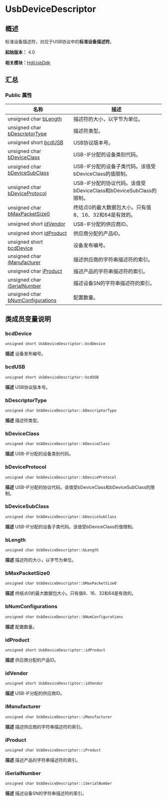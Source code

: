 # UsbDeviceDescriptor


## 概述

标准设备描述符，对应于USB协议中的**标准设备描述符**。

**起始版本：** 4.0

**相关模块：**[HdiUsbDdk](_hdi_usb_ddk.md)


## 汇总


### Public 属性

| 名称 | 描述 | 
| -------- | -------- |
| unsigned char [bLength](#blength) | 描述符的大小，以字节为单位。  | 
| unsigned char [bDescriptorType](#bdescriptortype) | 描述符类型。  | 
| unsigned short [bcdUSB](#bcdusb) | USB协议版本号。  | 
| unsigned char [bDeviceClass](#bdeviceclass) | USB-IF分配的设备类别代码。  | 
| unsigned char [bDeviceSubClass](#bdevicesubclass) | USB-IF分配的设备子类代码。该值受bDeviceClass的值限制。  | 
| unsigned char [bDeviceProtocol](#bdeviceprotocol) | USB-IF分配的协议代码。该值受bDeviceClass和bDeviceSubClass的限制。  | 
| unsigned char [bMaxPacketSize0](#bmaxpacketsize0) | 终结点0的最大数据包大小。只有值8、16、32和64是有效的。  | 
| unsigned short [idVendor](#idvendor) | USB-IF分配的供应商ID。  | 
| unsigned short [idProduct](#idproduct) | 供应商分配的产品ID。  | 
| unsigned short [bcdDevice](#bcddevice) | 设备发布编号。  | 
| unsigned char [iManufacturer](#imanufacturer) | 描述供应商的字符串描述符的索引。  | 
| unsigned char [iProduct](#iproduct) | 描述产品的字符串描述符的索引。  | 
| unsigned char [iSerialNumber](#iserialnumber) | 描述设备SN的字符串描述符的索引。  | 
| unsigned char [bNumConfigurations](#bnumconfigurations) | 配置数量。  | 


## 类成员变量说明


### bcdDevice

```
unsigned short UsbDeviceDescriptor::bcdDevice
```
**描述**
设备发布编号。


### bcdUSB

```
unsigned short UsbDeviceDescriptor::bcdUSB
```
**描述**
USB协议版本号。


### bDescriptorType

```
unsigned char UsbDeviceDescriptor::bDescriptorType
```
**描述**
描述符类型。


### bDeviceClass

```
unsigned char UsbDeviceDescriptor::bDeviceClass
```
**描述**
USB-IF分配的设备类别代码。


### bDeviceProtocol

```
unsigned char UsbDeviceDescriptor::bDeviceProtocol
```
**描述**
USB-IF分配的协议代码。该值受bDeviceClass和bDeviceSubClass的限制。


### bDeviceSubClass

```
unsigned char UsbDeviceDescriptor::bDeviceSubClass
```
**描述**
USB-IF分配的设备子类代码。该值受bDeviceClass的值限制。


### bLength

```
unsigned char UsbDeviceDescriptor::bLength
```
**描述**
描述符的大小，以字节为单位。


### bMaxPacketSize0

```
unsigned char UsbDeviceDescriptor::bMaxPacketSize0
```
**描述**
终结点0的最大数据包大小。只有值8、16、32和64是有效的。


### bNumConfigurations

```
unsigned char UsbDeviceDescriptor::bNumConfigurations
```
**描述**
配置数量。


### idProduct

```
unsigned short UsbDeviceDescriptor::idProduct
```
**描述**
供应商分配的产品ID。


### idVendor

```
unsigned short UsbDeviceDescriptor::idVendor
```
**描述**
USB-IF分配的供应商ID。


### iManufacturer

```
unsigned char UsbDeviceDescriptor::iManufacturer
```
**描述**
描述供应商的字符串描述符的索引。


### iProduct

```
unsigned char UsbDeviceDescriptor::iProduct
```
**描述**
描述产品的字符串描述符的索引。


### iSerialNumber

```
unsigned char UsbDeviceDescriptor::iSerialNumber
```
**描述**
描述设备SN的字符串描述符的索引。

